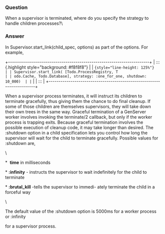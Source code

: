 ### Question
<div>

When a supervisor is terminated, where do you specify the strategy to
handle children processes?\

</div>


### Answer
In Supervisor.start\_link(child\_spec, options) as part of the options.
For example,

<div>

+-----------------------------------------------------------------------+
| ::: {.highlight style="background: #f8f8f8"}                          |
| ``` {style="line-height: 125%"}                                       |
| Supervisor.start_link( [Todo.ProcessRegistry, T                       |
| odo.Cache, Todo.Database], strategy: :one_for_one, shutdown: 10_000)  |
| ```                                                                   |
| :::                                                                   |
+-----------------------------------------------------------------------+

When a supervisor process terminates, it will instruct its children to
terminate gracefully, thus giving them the chance to do final cleanup.
If some of those children are themselves supervisors, they will take
down their own trees in the same way. Graceful termination of a
GenServer worker involves invoking the terminate/2 callback, but only if
the worker process is trapping exits. Because graceful termination
involves the possible execution of cleanup code, it may take longer than
desired. The :shutdown option in a child specification lets you control
how long the supervisor will wait for the child to terminate gracefully.
Possible values for :shutdown are,

</div>

<div>

\

</div>

<div>

\*  **time** in milliseconds 

</div>

<div>

\* **:infinity** - instructs the supervisor to wait indefinitely for the
child to terminate 

</div>

<div>

\* **:brutal\_kill** -tells the supervisor to immedi- ately terminate
the child in a forceful way 

</div>

<div>

\

</div>

<div>

<div>

The default value of the :shutdown option is 5000ms for a worker process
or :infinity

</div>

<div>

for a supervisor process.

</div>

</div>


